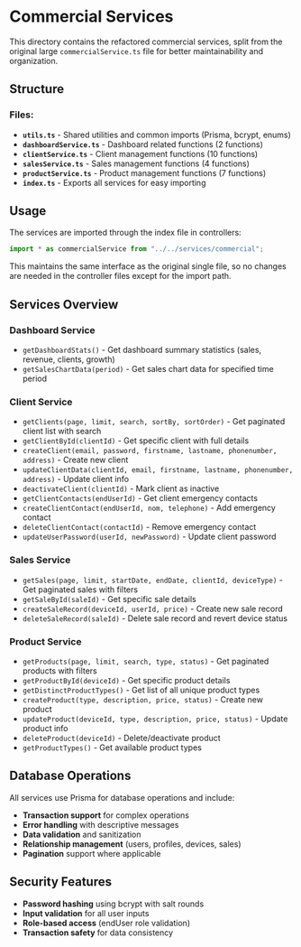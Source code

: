 # Commercial Services

This directory contains the refactored commercial services, split from the original large `commercialService.ts` file for better maintainability and organization.

## Structure

### Files:
- **`utils.ts`** - Shared utilities and common imports (Prisma, bcrypt, enums)
- **`dashboardService.ts`** - Dashboard related functions (2 functions)
- **`clientService.ts`** - Client management functions (10 functions)
- **`salesService.ts`** - Sales management functions (4 functions) 
- **`productService.ts`** - Product management functions (7 functions)
- **`index.ts`** - Exports all services for easy importing

## Usage

The services are imported through the index file in controllers:

```typescript
import * as commercialService from "../../services/commercial";
```

This maintains the same interface as the original single file, so no changes are needed in the controller files except for the import path.

## Services Overview

### Dashboard Service
- `getDashboardStats()` - Get dashboard summary statistics (sales, revenue, clients, growth)
- `getSalesChartData(period)` - Get sales chart data for specified time period

### Client Service  
- `getClients(page, limit, search, sortBy, sortOrder)` - Get paginated client list with search
- `getClientById(clientId)` - Get specific client with full details
- `createClient(email, password, firstname, lastname, phonenumber, address)` - Create new client
- `updateClientData(clientId, email, firstname, lastname, phonenumber, address)` - Update client info
- `deactivateClient(clientId)` - Mark client as inactive
- `getClientContacts(endUserId)` - Get client emergency contacts
- `createClientContact(endUserId, nom, telephone)` - Add emergency contact
- `deleteClientContact(contactId)` - Remove emergency contact
- `updateUserPassword(userId, newPassword)` - Update client password

### Sales Service
- `getSales(page, limit, startDate, endDate, clientId, deviceType)` - Get paginated sales with filters
- `getSaleById(saleId)` - Get specific sale details
- `createSaleRecord(deviceId, userId, price)` - Create new sale record
- `deleteSaleRecord(saleId)` - Delete sale record and revert device status

### Product Service
- `getProducts(page, limit, search, type, status)` - Get paginated products with filters
- `getProductById(deviceId)` - Get specific product details
- `getDistinctProductTypes()` - Get list of all unique product types
- `createProduct(type, description, price, status)` - Create new product
- `updateProduct(deviceId, type, description, price, status)` - Update product info
- `deleteProduct(deviceId)` - Delete/deactivate product
- `getProductTypes()` - Get available product types

## Database Operations

All services use Prisma for database operations and include:
- **Transaction support** for complex operations
- **Error handling** with descriptive messages
- **Data validation** and sanitization
- **Relationship management** (users, profiles, devices, sales)
- **Pagination** support where applicable

## Security Features

- **Password hashing** using bcrypt with salt rounds
- **Input validation** for all user inputs
- **Role-based access** (endUser role validation)
- **Transaction safety** for data consistency 